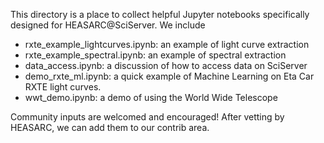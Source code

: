 
This directory is a place to collect helpful Jupyter notebooks specifically
designed for HEASARC@SciServer.  We include

* rxte_example_lightcurves.ipynb:  an example of light curve extraction
* rxte_example_spectral.ipynb:  an example of spectral extraction
* data_access.ipynb:  a discussion of how to access data on SciServer
* demo_rxte_ml.ipynb:  a quick example of Machine Learning on Eta Car RXTE light curves.
* wwt_demo.ipynb:  a demo of using the World Wide Telescope

Community inputs are welcomed and encouraged!  After vetting by HEASARC,
we can add them to our contrib area.
